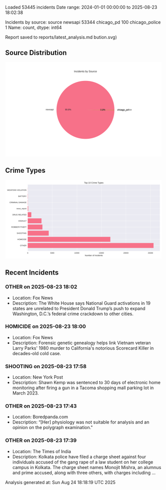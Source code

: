 
Loaded 53445 incidents
Date range: 2024-01-01 00:00:00 to 2025-08-23 18:02:38

Incidents by source:
source
newsapi           53344
chicago_pd          100
chicago_police        1
Name: count, dtype: int64

Report saved to reports/latest_analysis.md
bution.svg)

## Source Distribution
![Source Distribution](images/source_distribution.svg)

## Crime Types
![Crime Types](images/crime_types.svg)

## Recent Incidents

### OTHER on 2025-08-23 18:02
- Location: Fox News
- Description: The White House says National Guard activations in 19 states are unrelated to President Donald Trump’s push to expand Washington, D.C.’s federal crime crackdown to other cities.


### HOMICIDE on 2025-08-23 18:00
- Location: Fox News
- Description: Forensic genetic genealogy helps link Vietnam veteran Larry Parks' 1980 murder to California's notorious Scorecard Killer in decades-old cold case.


### SHOOTING on 2025-08-23 17:58
- Location: New York Post
- Description: Shawn Kemp was sentenced to 30 days of electronic home monitoring after firing a gun in a Tacoma shopping mall parking lot in March 2023.


### OTHER on 2025-08-23 17:43
- Location: Boredpanda.com
- Description: “[Her] physiology was not suitable for analysis and an opinion on the polygraph examination."


### OTHER on 2025-08-23 17:39
- Location: The Times of India
- Description: Kolkata police have filed a charge sheet against four individuals accused of the gang rape of a law student on her college campus in Kolkata. The charge sheet names Monojit Mishra, an alumnus and prime accused, along with three others, with charges including …

Analysis generated at: Sun Aug 24 18:18:19 UTC 2025
